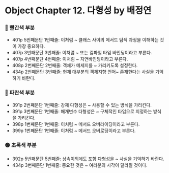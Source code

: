 # Object Chapter 12. 다형성 by 배정연
### 🔴 빨간색 부분
* 401p 5번째문단 1번째줄: 이처럼 ~ 클래스 사이의 메서드 탐색 과정을 이해하는 것이 가장 중요하다.
* 407p 3번째문단 3번째줄: 이처럼 ~ 또는 컴파일 타임 바인딩이라고 부른다. 
* 407p 4번째문단 4번째줄: 이처럼 ~ 지연바인딩이라고 부른다. 
* 408p 2번째문단 2번째줄: 객체가 메세지를 ~ 가리키도록 설정한다. 
* 434p 2번째문단 3번째줄: 현재 대부분의 객체지향 언어~ 존재한다는 사실을 기억하기 바란다. 
### 🔵 파란색 부분
* 391p 2번째문단 1번째줄: 강제 다형성은 ~ 사용할 수 있는 방식을 가리킨다.
* 391p 3번째문단 1번째줄: 매개변수 다형성은 ~ 구체적인 타입으로 지정하는 방식을 가리킨다.
* 398p 1번째문단 1번째줄: 이처럼 ~ 메서드 오버라이딩이라고 부른다.
* 399p 1번째문단 1번째줄: 이처럼 ~ 메서드 오버로딩이라고 부른다.
### 🟢 초록색 부분
* 392p 5번째문단 5번째줄: 상속이외에도 포함 다형성을 ~ 사실을 기억하기 바란다.
* 434p 3번째문단 1번째줄: 중요한 것은 ~ 여러분의 시각이 달라질 것이다. 
